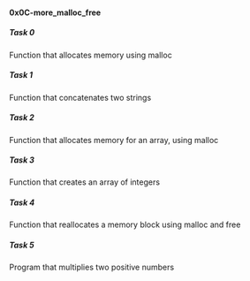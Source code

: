 <h4>0x0C-more_malloc_free</h4>

<h5>Task 0</h5>
Function that allocates memory using malloc   
<h5>Task 1</h5>
Function that concatenates two strings    
<h5>Task 2</h5>
Function that allocates memory for an array, using malloc   
<h5>Task 3</h5>
Function that creates an array of integers   
<h5>Task 4</h5>
Function that reallocates a memory block using malloc and free    
<h5>Task 5</h5>
Program that multiplies two positive numbers    
